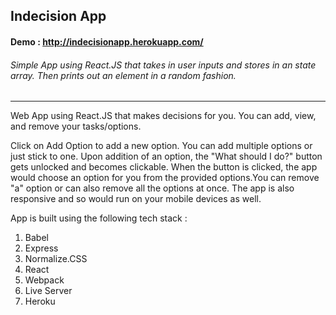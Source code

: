 ## Indecision App

#### Demo : http://indecisionapp.herokuapp.com/

###### Simple App using React.JS that takes in user inputs and stores in an state array. Then prints out an element in a random fashion.

---

Web App using React.JS that makes decisions for you. You can add, view, and remove your tasks/options.

Click on Add Option to add a new option. You can add multiple options or just stick to one. Upon addition of an option, the "What should I do?" button gets unlocked and becomes clickable. When the button is clicked, the app would choose an option for you from the provided options.You can remove "a" option or can also remove all the options at once. The app is also responsive and so would run on your mobile devices as well.

App is built using the following tech stack : 

1. Babel
2. Express
3. Normalize.CSS
4. React
5. Webpack
6. Live Server
7. Heroku